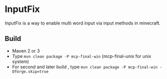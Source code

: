 InputFix
====================

InputFix is a way to enable multi word input via input methods in minecraft.

Build
--------------------

  + Maven 2 or 3
  + Type `mvn clean package -P mcp-final-win` (mcp-final-unix for unix system)
  + For second and later build , type `mvn clean package -P mcp-final-win -Dforge.skip=true`